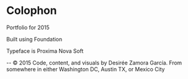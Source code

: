 # Colophon

Portfolio for 2015

Built using Foundation

Typeface is Proxima Nova Soft

--
© 2015 Code, content, and visuals by Desirée Zamora García. From somewhere in either Washington DC, Austin TX, or Mexico City
